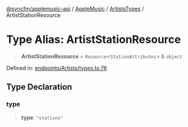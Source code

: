 [@syncfm/applemusic-api](../../../../../../globals.md) / [AppleMusic](../../../index.md) / [ArtistsTypes](../index.md) / ArtistStationResource

# Type Alias: ArtistStationResource

> **ArtistStationResource** = `Resource`\<`StationAttributes`\> & `object`

Defined in: [endpoints/Artists/types.ts:76](https://github.com/sync-fm/applemusic-api/blob/a6a8471d4d51a41f6bd8af9d95c8abf0126e10f4/src/endpoints/Artists/types.ts#L76)

## Type Declaration

### type

> **type**: `"stations"`

